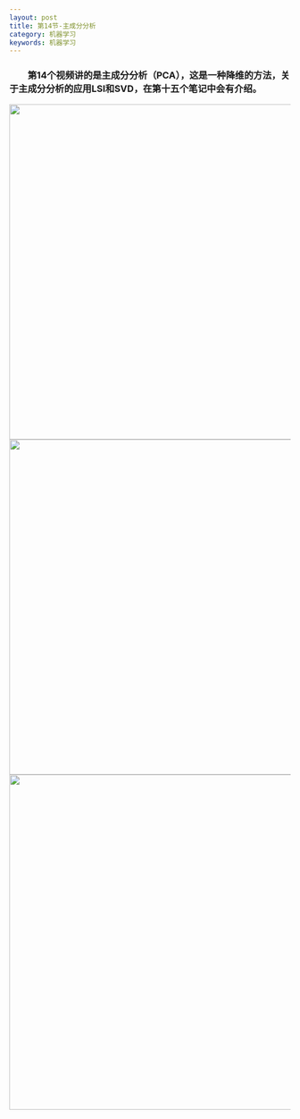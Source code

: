 ```yaml
---
layout: post
title: 第14节-主成分分析
category: 机器学习
keywords: 机器学习
---
```

### 　　第14个视频讲的是主成分分析（PCA），这是一种降维的方法，关于主成分分析的应用LSI和SVD，在第十五个笔记中会有介绍。
<center> 
<img src="http://img.blog.csdn.net/20170321152320481" width="600px"> 
<img src="http://img.blog.csdn.net/20170321152331045" width="600px">
 <img src="http://img.blog.csdn.net/20170321152340483" width="600px"> 
</center>
